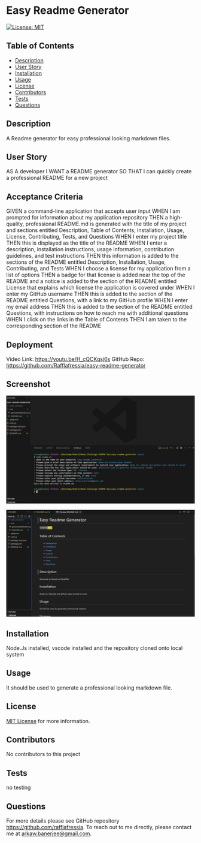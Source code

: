 # Easy Readme Generator 

  [![License: MIT](https://img.shields.io/badge/License-MIT-yellow.svg)](https://opensource.org/licenses/MIT)

  ## Table of Contents
  - [Description](#description)
  - [User Story](#userstory)
  - [Installation](#installation)
  - [Usage](#usage)
  - [License](#license)
  - [Contributors](#contributors)
  - [Tests](#tests)
  - [Questions](#questions) 

  ## Description
  A Readme generator for easy professional looking markdown files.

  ## User Story
  AS A developer
  I WANT a README generator
  SO THAT I can quickly create a professional README for a new project

  ## Acceptance Criteria
  GIVEN a command-line application that accepts user input
  WHEN I am prompted for information about my application repository
  THEN a high-quality, professional README.md is generated with the title of my project and sections entitled Description, Table of Contents, Installation, Usage, License, Contributing, Tests, and Questions
  WHEN I enter my project title
  THEN this is displayed as the title of the README
  WHEN I enter a description, installation instructions, usage information, contribution guidelines, and test instructions
  THEN this information is added to the sections of the README entitled Description, Installation, Usage, Contributing, and Tests
  WHEN I choose a license for my application from a list of options
  THEN a badge for that license is added near the top of the README and a notice is added to the section of the README entitled License that explains which license the application is covered under
  WHEN I enter my GitHub username
  THEN this is added to the section of the README entitled Questions, with a link to my GitHub profile
  WHEN I enter my email address
  THEN this is added to the section of the README entitled Questions, with instructions on how to reach me with additional questions
  WHEN I click on the links in the Table of Contents
  THEN I am taken to the corresponding section of the README

  ## Deployment
  Video Link: https://youtu.be/H_cQCKqsj6s
  GitHub Repo: https://github.com/Rafflafressia/easy-readme-generator

  ## Screenshot
  ![Node Intialized](./assets/node-intitialized.png)

  ![ReadMe Generated](./assets/readme-generated.png)

  ## Installation
  Node.Js installed, vscode installed and the repository cloned onto local system

  ## Usage
  It should be used to generate a professional looking markdown file. 

  ## License
  [MIT License](https://opensource.org/licenses/MIT) for more information.
    

  ## Contributors
  No contributors to this project

  ## Tests
  no testing

  ## Questions
  For more details please see GitHub repository https://github.com/rafflafressia. 
  To reach out to me directly, please contact me at arkaw.banerjee@gmail.com.
 